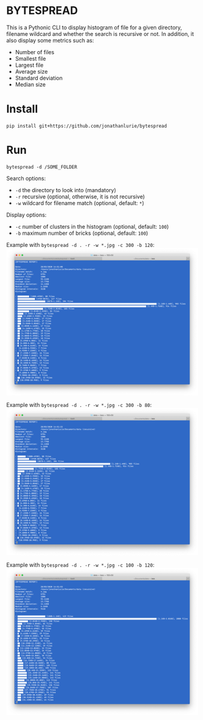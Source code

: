 # BYTESPREAD
This is a Pythonic CLI to display histogram of file for a given directory, filename wildcard and whether the search is recursive or not. In addition, it also display some metrics such as:
- Number of files
- Smallest file
- Largest file
- Average size
- Standard deviation
- Median size

# Install
```
pip install git+https://github.com/jonathanlurie/bytespread
```

# Run
```
bytespread -d /SOME_FOLDER
```
Search options:
- `-d` the directory to look into (mandatory)
- `-r` recursive (optional, otherwise, it is not recursive)
- `-w` wildcard for filename match (optional, default: `*`)

Display options:
- `-c` number of clusters in the histogram (optional, default: `100`)
- `-b` maximum number of bricks (optional, default: `100`)

Example with `bytespread -d . -r -w *.jpg -c 300 -b 120`:  
![](images/cap1.png)

Example with `bytespread -d . -r -w *.jpg -c 300 -b 80`:  
![](images/cap2.png)

Example with `bytespread -d . -r -w *.jpg -c 100 -b 120`:  
![](images/cap3.png)
